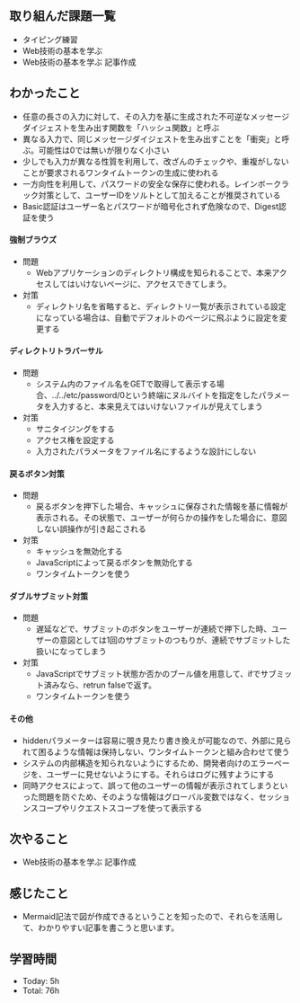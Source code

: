 ## 取り組んだ課題一覧
- タイピング練習
- Web技術の基本を学ぶ
- Web技術の基本を学ぶ 記事作成
## わかったこと
- 任意の長さの入力に対して、その入力を基に生成された不可逆なメッセージダイジェストを生み出す関数を「ハッシュ関数」と呼ぶ
- 異なる入力で、同じメッセージダイジェストを生み出すことを「衝突」と呼ぶ。可能性は0では無いが限りなく小さい
- 少しでも入力が異なる性質を利用して、改ざんのチェックや、重複がしないことが要求されるワンタイムトークンの生成に使われる
- 一方向性を利用して、パスワードの安全な保存に使われる。レインボークラック対策として、ユーザーIDをソルトとして加えることが推奨されている
- Basic認証はユーザー名とパスワードが暗号化されず危険なので、Digest認証を使う
#### 強制ブラウズ
- 問題
  - Webアプリケーションのディレクトリ構成を知られることで、本来アクセスしてはいけないページに、アクセスできてしまう。
- 対策
  - ディレクトリ名を省略すると、ディレクトリ一覧が表示されている設定になっている場合は、自動でデフォルトのページに飛ぶように設定を変更する
#### ディレクトリトラバーサル
- 問題
  - システム内のファイル名をGETで取得して表示する場合、../../etc/password/0という終端にヌルバイトを指定をしたパラメータを入力すると、本来見えてはいけないファイルが見えてしまう
- 対策
  - サニタイジングをする
  - アクセス権を設定する
  - 入力されたパラメータをファイル名にするような設計にしない
#### 戻るボタン対策
- 問題
  - 戻るボタンを押下した場合、キャッシュに保存された情報を基に情報が表示される。その状態で、ユーザーが何らかの操作をした場合に、意図しない誤操作が引き起こされる
- 対策
  - キャッシュを無効化する
  - JavaScriptによって戻るボタンを無効化する
  - ワンタイムトークンを使う
#### ダブルサブミット対策
- 問題
  - 遅延などで、サブミットのボタンをユーザーが連続で押下した時、ユーザーの意図としては1回のサブミットのつもりが、連続でサブミットした扱いになってしまう
- 対策
  - JavaScriptでサブミット状態か否かのブール値を用意して、ifでサブミット済みなら、retrun falseで返す。
  - ワンタイムトークンを使う
#### その他
- hiddenパラメーターは容易に覗き見たり書き換えが可能なので、外部に見られて困るような情報は保持しない、ワンタイムトークンと組み合わせて使う
- システムの内部構造を知られないようにするため、開発者向けのエラーページを、ユーザーに見せないようにする。それらはログに残すようにする
- 同時アクセスによって、誤って他のユーザーの情報が表示されてしまうといった問題を防ぐため、そのような情報はグローバル変数ではなく、セッションスコープやリクエストスコープを使って表示する
## 次やること
- Web技術の基本を学ぶ 記事作成
## 感じたこと
- Mermaid記法で図が作成できるということを知ったので、それらを活用して、わかりやすい記事を書こうと思います。
## 学習時間
- Today: 5h
- Total: 76h
